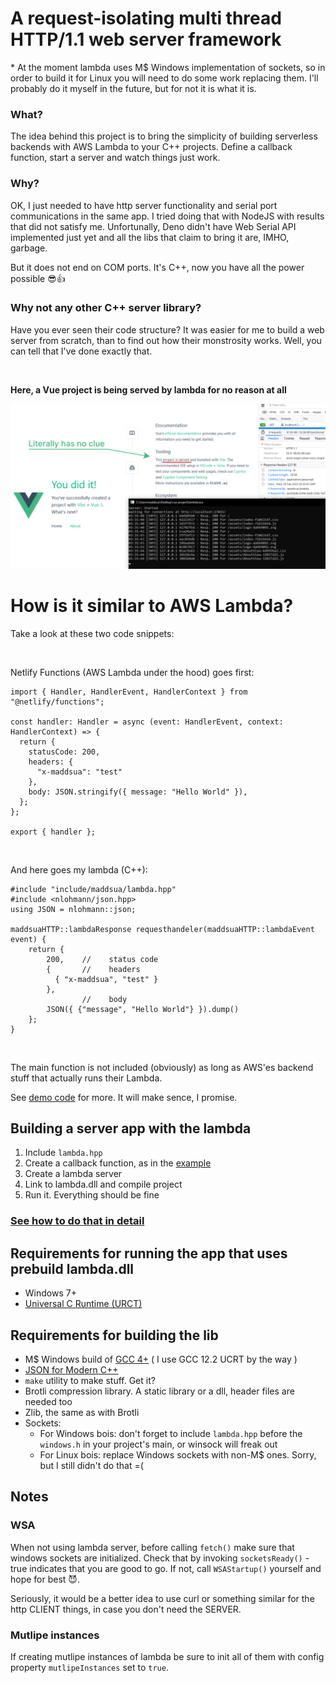 # A request-isolating multi thread HTTP/1.1 web server framework

\* At the moment lambda uses M$ Windows implementation of sockets, so in order to build it for Linux you will need to do some work replacing them. I'll probably do it myself in the future, but for not it is what it is.

### What?

The idea behind this project is to bring the simplicity of building serverless backends with AWS Lambda to your C++ projects. Define a callback function, start a server and watch things just work.

### Why?

OK, I just needed to have http server functionality and serial port communications in the same app. I tried doing that with NodeJS with results that did not satisfy me. Unfortunally, Deno didn't have Web Serial API implemented just yet and all the libs that claim to bring it are, IMHO, garbage.

But it does not end on COM ports. It's C++, now you have all the power possible 😎👍

### Why not any other C++ server library?

Have you ever seen their code structure? It was easier for me to build a web server from scratch, than to find out how their monstrosity works. Well, you can tell that I've done exactly that.

<br>

**Here, a Vue project is being served by lambda for no reason at all**

<img src="docs/what-have-i-done.png">

<br>

# How is it similar to AWS Lambda?

Take a look at these two code snippets:

<br>

Netlify Functions (AWS Lambda under the hood) goes first:

```
import { Handler, HandlerEvent, HandlerContext } from "@netlify/functions";

const handler: Handler = async (event: HandlerEvent, context: HandlerContext) => {
  return {
    statusCode: 200,
    headers: {
      "x-maddsua": "test"
    },
    body: JSON.stringify({ message: "Hello World" }),
  };
};

export { handler };
```
<br>

And here goes my lambda (C++):

```
#include "include/maddsua/lambda.hpp"
#include <nlohmann/json.hpp>
using JSON = nlohmann::json;

maddsuaHTTP::lambdaResponse requesthandeler(maddsuaHTTP::lambdaEvent event) {
    return {
        200,    //    status code
        {       //    headers
          { "x-maddsua", "test" }
        },
                //    body
        JSON({ {"message", "Hello World"} }).dump()
    };
}
```

<br>

The main function is not included (obviously) as long as AWS'es backend stuff that actually runs their Lambda.

See [demo code](./main.cpp) for more. It will make sence, I promise.

## Building a server app with the lambda

1. Include `lambda.hpp`
2. Create a callback function, as in the [example](main.cpp)
3. Create a lambda server
4. Link to lambda.dll and compile project
5. Run it. Everything should be fine

### [See how to do that in detail](main.cpp)

## Requirements for running the app that uses prebuild lambda.dll

- Windows 7+
- [Universal C Runtime (URCT)](https://support.microsoft.com/en-us/topic/update-for-universal-c-runtime-in-windows-c0514201-7fe6-95a3-b0a5-287930f3560c)

## Requirements for building the lib

- M$ Windows build of [GCC 4+](https://packages.msys2.org/base/mingw-w64-gcc) ( I use GCC 12.2 UCRT by the way )
- [JSON for Modern C++](https://github.com/nlohmann/json)
- `make` utility to make stuff. Get it?
- Brotli compression library. A static library or a dll, header files are needed too
- Zlib, the same as with Brotli
- Sockets:
    - For Windows bois: don't forget to include `lambda.hpp` before the `windows.h` in your project's main, or winsock will freak out
    - For Linux bois: replace Windows sockets with non-M$ ones. Sorry, but I still didn't do that =(

## Notes

### WSA

When not using lambda server, before calling `fetch()` make sure that windows sockets are initialized. Check that by invoking `socketsReady()` - true indicates that you are good to go. If not, call `WSAStartup()` yourself and hope for best 😈.

Seriously, it would be a better idea to use curl or something similar for the http CLIENT things, in case you don't need the SERVER.

### Mutlipe instances

If creating mutlipe instances of lambda be sure to init all of them with config property `mutlipeInstances` set to `true`.
